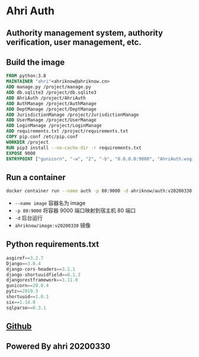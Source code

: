 # Ahri Auth

## Authority management system, authority verification, user management, etc.

## Build the image

```Dockerfile
FROM python:3.8
MAINTAINER "ahri"<ahriknow@ahriknow.cn>
ADD manage.py /project/manage.py
ADD db.sqlite3 /project/db.sqlite3
ADD AhriAuth /project/AhriAuth
ADD AuthManage /project/AuthManage
ADD DeptManage /project/DeptManage
ADD JurisdictionManage /project/JurisdictionManage
ADD UserManage /project/UserManage
ADD LoginManage /project/LoginManage
ADD requirements.txt /project/requirements.txt
COPY pip.conf /etc/pip.conf
WORKDIR /project
RUN pip3 install --no-cache-dir -r requirements.txt
EXPOSE 9000
ENTRYPOINT ["gunicorn", "-w", "2", "-b", "0.0.0.0:9000", "AhriAuth.wsgi"]
```

## Run a container

```bash
docker container run --name auth -p 80:9000 -d ahriknow/auth:v20200330
```

-   `--name image` 容器名为 image
-   `-p 80:9000` 将容器 9000 端口映射到宿主机 80 端口
-   `-d` 后台运行
-   `ahriknow/image:v20200330` 镜像

## Python requirements.txt

```py
asgiref==3.2.7
Django==3.0.4
django-cors-headers==3.2.1
django-shortuuidfield==0.1.3
djangorestframework==3.11.0
gunicorn==20.0.4
pytz==2019.3
shortuuid==1.0.1
six==1.14.0
sqlparse==0.3.1
```

## [Github](https://github.com/fox-ahri/ahri-auth)

## Powered By ahri 20200330
